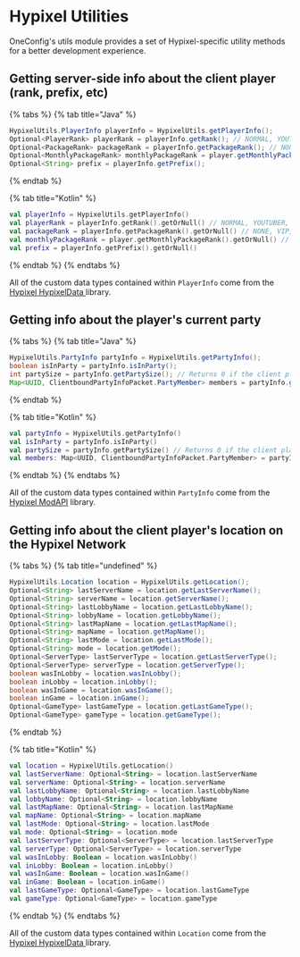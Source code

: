 # Hypixel Utilities

OneConfig's utils module provides a set of Hypixel-specific utility methods for a better development experience.

## Getting server-side info about the client player (rank, prefix, etc)

{% tabs %}
{% tab title="Java" %}
```java
HypixelUtils.PlayerInfo playerInfo = HypixelUtils.getPlayerInfo();
Optional<PlayerRank> playerRank = playerInfo.getRank(); // NORMAL, YOUTUBER, GAME MASTER or ADMIN
Optional<PackageRank> packageRank = playerInfo.getPackageRank(); // NONE, VIP, VIP PLUS, MVP, MVP PLUS
Optional<MonthlyPackageRank> monthlyPackageRank = player.getMonthlyPackageRank(); // NONE, SUPERSTAR
Optional<String> prefix = playerInfo.getPrefix();
```
{% endtab %}

{% tab title="Kotlin" %}
```kotlin
val playerInfo = HypixelUtils.getPlayerInfo()
val playerRank = playerInfo.getRank().getOrNull() // NORMAL, YOUTUBER, GAME MASTER or ADMIN
val packageRank = playerInfo.getPackageRank().getOrNull() // NONE, VIP, VIP PLUS, MVP, MVP PLUS
val monthlyPackageRank = player.getMonthlyPackageRank().getOrNull() // NONE, SUPERSTAR
val prefix = playerInfo.getPrefix().getOrNull()
```
{% endtab %}
{% endtabs %}

All of the custom data types contained within `PlayerInfo` come from the [Hypixel HypixelData ](https://github.com/HypixelDev/HypixelData)library.

## Getting info about the player's current party

{% tabs %}
{% tab title="Java" %}
```java
HypixelUtils.PartyInfo partyInfo = HypixelUtils.getPartyInfo();
boolean isInParty = partyInfo.isInParty();
int partySize = partyInfo.getPartySize(); // Returns 0 if the client player is not in a party
Map<UUID, ClientboundPartyInfoPacket.PartyMember> members = partyInfo.getMembers();
```
{% endtab %}

{% tab title="Kotlin" %}
```kotlin
val partyInfo = HypixelUtils.getPartyInfo()
val isInParty = partyInfo.isInParty()
val partySize = partyInfo.getPartySize() // Returns 0 if the client player is not in a party
val members: Map<UUID, ClientboundPartyInfoPacket.PartyMember> = partyInfo.getMembers()
```
{% endtab %}
{% endtabs %}

All of the custom data types contained within `PartyInfo` come from the [Hypixel ModAPI](https://github.com/HypixelDev/ModAPI) library.

## Getting info about the client player's location on the Hypixel Network

{% tabs %}
{% tab title="undefined" %}
```java
HypixelUtils.Location location = HypixelUtils.getLocation();
Optional<String> lastServerName = location.getLastServerName();
Optional<String> serverName = location.getServerName();
Optional<String> lastLobbyName = location.getLastLobbyName();
Optional<String> lobbyName = location.getLobbyName();
Optional<String> lastMapName = location.getLastMapName();
Optional<String> mapName = location.getMapName();
Optional<String> lastMode = location.getLastMode();
Optional<String> mode = location.getMode();
Optional<ServerType> lastServerType = location.getLastServerType();
Optional<ServerType> serverType = location.getServerType();
boolean wasInLobby = location.wasInLobby();
boolean inLobby = location.inLobby();
boolean wasInGame = location.wasInGame();
boolean inGame = location.inGame();
Optional<GameType> lastGameType = location.getLastGameType();
Optional<GameType> gameType = location.getGameType();
```
{% endtab %}

{% tab title="Kotlin" %}
```kotlin
val location = HypixelUtils.getLocation()
val lastServerName: Optional<String> = location.lastServerName
val serverName: Optional<String> = location.serverName
val lastLobbyName: Optional<String> = location.lastLobbyName
val lobbyName: Optional<String> = location.lobbyName
val lastMapName: Optional<String> = location.lastMapName
val mapName: Optional<String> = location.mapName
val lastMode: Optional<String> = location.lastMode
val mode: Optional<String> = location.mode
val lastServerType: Optional<ServerType> = location.lastServerType
val serverType: Optional<ServerType> = location.serverType
val wasInLobby: Boolean = location.wasInLobby()
val inLobby: Boolean = location.inLobby()
val wasInGame: Boolean = location.wasInGame()
val inGame: Boolean = location.inGame()
val lastGameType: Optional<GameType> = location.lastGameType
val gameType: Optional<GameType> = location.gameType
```
{% endtab %}
{% endtabs %}

All of the custom data types contained within `Location` come from the [Hypixel HypixelData ](https://github.com/HypixelDev/HypixelData)library.
